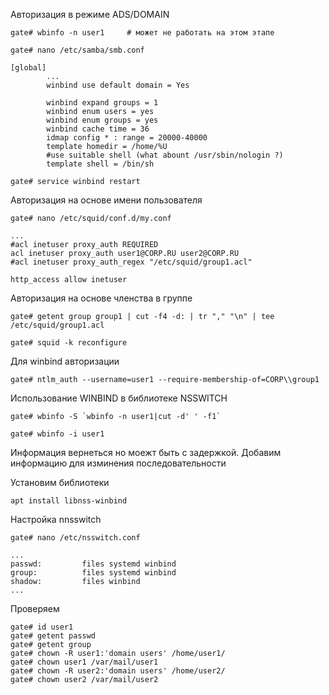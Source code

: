 Авторизация в режиме ADS/DOMAIN
```
gate# wbinfo -n user1     # может не работать на этом этапе
```
```
gate# nano /etc/samba/smb.conf
```
```
[global]
        ...
        winbind use default domain = Yes

        winbind expand groups = 1
        winbind enum users = yes
        winbind enum groups = yes
        winbind cache time = 36
        idmap config * : range = 20000-40000
        template homedir = /home/%U
        #use suitable shell (what abount /usr/sbin/nologin ?)
        template shell = /bin/sh
```
```
gate# service winbind restart
```

Авторизация на основе имени пользователя
```
gate# nano /etc/squid/conf.d/my.conf
```
```
...
#acl inetuser proxy_auth REQUIRED
acl inetuser proxy_auth user1@CORP.RU user2@CORP.RU
#acl inetuser proxy_auth_regex "/etc/squid/group1.acl"

http_access allow inetuser
```
Авторизация на основе членства в группе
```
gate# getent group group1 | cut -f4 -d: | tr "," "\n" | tee /etc/squid/group1.acl

gate# squid -k reconfigure
```
Для winbind авторизации
```
gate# ntlm_auth --username=user1 --require-membership-of=CORP\\group1
```

Использование WINBIND в библиотеке NSSWITCH

```
gate# wbinfo -S `wbinfo -n user1|cut -d' ' -f1`

gate# wbinfo -i user1
```
Информация вернеться но моежт быть с задержкой.
Добавим информацию для изминения последовательности

Установим библиотеки
```
apt install libnss-winbind
```
Настройка nnsswitch
```
gate# nano /etc/nsswitch.conf
```
```
...
passwd:         files systemd winbind
group:          files systemd winbind
shadow:         files winbind
...
```
Проверяем
```
gate# id user1
gate# getent passwd
gate# getent group
gate# chown -R user1:'domain users' /home/user1/
gate# chown user1 /var/mail/user1
gate# chown -R user2:'domain users' /home/user2/
gate# chown user2 /var/mail/user2
```
